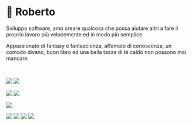 # 🐻 **Roberto**

Sviluppo software, amo creare qualcosa che possa aiutare altri a fare il proprio lavoro più velocemente ed in modo più semplice.

Appassionato di fantasy e fantascienza, affamato di conoscenza, un comodo divano, buon libro ed una bella tazza di tè caldo non possono mai mancare.

<br>


[![](https://img.shields.io/badge/OS-MacOs-Informational?style=plastic&logo=apple&logoColor=white&color=000000)](https://www.apple.com/)
[![](https://img.shields.io/badge/OS-Ubuntu-Informational?style=plastic&logo=ubuntu&logoColor=white&color=E95420)](https://ubuntu.com)

[![](https://img.shields.io/badge/Code-JavaScript-informational?style=plastic&logo=javascript&logoColor=white&color=F7DF1E)](https://developer.mozilla.org/it/docs/Web/JavaScript)
[![](https://img.shields.io/badge/Code-java-informational?style=plastic&logo=oracle&logoColor=white&color=F80000)](https://www.java.com)

[![](https://img.shields.io/badge/Editor-VSCode-informational?style=plastic&logo=visual-studio-code&logoColor=white&color=007ACC)](https://code.visualstudio.com/)

[![](https://img.shields.io/badge/-Facebook-informational?style=for-the-badge&logo=facebook&logoColor=white&color=1877F2)](https://www.facebook.com/Arcun91)
[![](https://img.shields.io/badge/-Twitter-informational?style=for-the-badge&logo=twitter&logoColor=white&color=1DA1F2)](https://twitter.com/Roberto150491)
[![](https://img.shields.io/badge/-Instagram-informational?style=for-the-badge&logo=instagram&logoColor=white&color=E4405F)](https://www.instagram.com/arcun1991/)
[![](https://img.shields.io/badge/-Linkedin-informational?style=for-the-badge&logo=linkedin&logoColor=white&color=0A66C2)](https://www.linkedin.com/in/roberto-rossi-973165139/)
